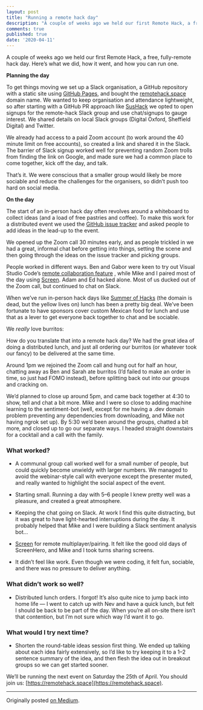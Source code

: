 ```yaml
---
layout: post
title: "Running a remote hack day"
description: "A couple of weeks ago we held our first Remote Hack, a free, fully-remote hack day. Here’s what we did, how it went, and how you can run one."
comments: true
published: true
date: '2020-04-11'
---
```

A couple of weeks ago we held our first Remote Hack, a free, fully-remote hack day. Here’s what we did, how it went, and how you can run one.

**Planning the day**

To get things moving we set up a Slack organisation, a GitHub repository with a static site using [GitHub Pages](https://pages.github.com), and bought the [remotehack.space](https://remotehack.space) domain name. We wanted to keep organisation and attendance lightweight, so after starting with a GitHub PR approach like [SusHack](https://sushack.github.io) we opted to open signups for the remote-hack Slack group and use chat/signups to gauge interest. We shared details on local Slack groups (Digital Oxford, Sheffield Digital) and Twitter.

We already had access to a paid Zoom account (to work around the 40 minute limit on free accounts), so created a link and shared it in the Slack. The barrier of Slack signup worked well for preventing random Zoom trolls from finding the link on Google, and made sure we had a common place to come together, kick off the day, and talk.

That’s it. We were conscious that a smaller group would likely be more sociable and reduce the challenges for the organisers, so didn’t push too hard on social media.

**On the day**

The start of an in-person hack day often revolves around a whiteboard to collect ideas (and a load of free pastries and coffee). To make this work for a distributed event we used the [GitHub issue tracker](https://github.com/remotehack/remotehack.github.io/issues) and asked people to add ideas in the lead-up to the event.

We opened up the Zoom call 30 minutes early, and as people trickled in we had a great, informal chat before getting into things, setting the scene and then going through the ideas on the issue tracker and picking groups.

People worked in different ways. Ben and Gabor were keen to try out Visual Studio Code’s [remote collaboration feature](https://docs.microsoft.com/en-us/visualstudio/liveshare/use/vscode) , while Mike and I paired most of the day using [Screen](https://screen.so). Adam and Ed hacked alone. Most of us ducked out of the Zoom call, but continued to chat on Slack.

When we’ve run in-person hack days like [Summer of Hacks](https://web.archive.org/web/20160129214444/http://summerofhacks.io/) (the domain is dead, but the yellow lives on) lunch has been a pretty big deal. We’ve been fortunate to have sponsors cover custom Mexican food for lunch and use that as a lever to get everyone back together to chat and be sociable.

We *really* love burritos:
<Tweet id="586953688041816065"></Tweet>

How do you translate that into a remote hack day? We had the great idea of doing a distributed lunch, and just all ordering our burritos (or whatever took our fancy) to be delivered at the same time.

Around 1pm we rejoined the Zoom call and hung out for half an hour, chatting away as Ben and Sarah ate burritos (I’d failed to make an order in time, so just had FOMO instead), before splitting back out into our groups and cracking on.

We’d planned to close up around 5pm, and came back together at 4:30 to show, tell and chat a bit more. Mike and I were so close to adding machine learning to the sentiment-bot (well, except for me having a .dev domain problem preventing any dependencies from downloading, and Mike not having ngrok set up). By 5:30 we’d been around the groups, chatted a bit more, and closed up to go our separate ways. I headed straight downstairs for a cocktail and a call with the family.

### What worked?

- A communal group call worked well for a small number of people, but could quickly become unwieldy with larger numbers. We managed to avoid the webinar-style call with everyone except the presenter muted, and really wanted to highlight the social aspect of the event.

- Starting small. Running a day with 5–6 people I knew pretty well was a pleasure, and created a great atmosphere.

- Keeping the chat going on Slack. At work I find this quite distracting, but it was great to have light-hearted interruptions during the day. It probably helped that Mike and I were building a Slack sentiment analysis bot…

- [Screen](https://screen.so) for remote multiplayer/pairing. It felt like the good old days of ScreenHero, and Mike and I took turns sharing screens.

- It didn’t feel like work. Even though we were coding, it felt fun, sociable, and there was no pressure to deliver anything.

### What didn’t work so well?

- Distributed lunch orders. I forgot! It’s also quite nice to jump back into home life — I went to catch up with Nev and have a quick lunch, but felt I should be back to be part of the day. When you’re all on-site there isn’t that contention, but I’m not sure which way I’d want it to go.

### What would I try next time?

- Shorten the round-table ideas session first thing. We ended up talking about each idea fairly extensively, so I’d like to try keeping it to a 1–2 sentence summary of the idea, and then flesh the idea out in breakout groups so we can get started sooner.

We’ll be running the next event on Saturday the 25th of April. You should join us: [https://remotehack.space](https://remotehack.space).

---
Originally posted [on Medium](https://medium.com/@spikeheap/running-a-remote-hack-day-94fc6a9b9550).
